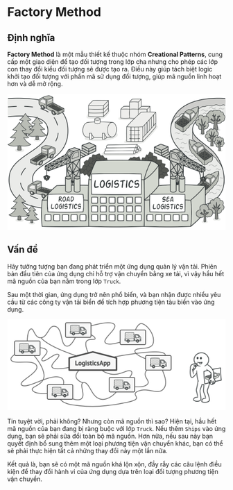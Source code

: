 # Factory Method
## Định nghĩa
**Factory Method** là một mẫu thiết kế thuộc nhóm **Creational Patterns**, cung cấp một giao diện để tạo đối tượng trong lớp cha nhưng cho phép các lớp con thay đổi kiểu đối tượng sẽ được tạo ra. Điều này giúp tách biệt logic khởi tạo đối tượng với phần mã sử dụng đối tượng, giúp mã nguồn linh hoạt hơn và dễ mở rộng.

![Intent](./assets/images/2_factory_method/intent.png)

## Vấn đề

Hãy tưởng tượng bạn đang phát triển một ứng dụng quản lý vận tải. Phiên bản đầu tiên của ứng dụng chỉ hỗ trợ vận chuyển bằng xe tải, vì vậy hầu hết mã nguồn của bạn nằm trong lớp `Truck`.

Sau một thời gian, ứng dụng trở nên phổ biến, và bạn nhận được nhiều yêu cầu từ các công ty vận tải biển để tích hợp phương tiện tàu biển vào ứng dụng. 

![Problem](./assets/images/2_factory_method/problem.png "hehe")

Tin tuyệt vời, phải không? Nhưng còn mã nguồn thì sao? Hiện tại, hầu hết mã nguồn của bạn đang bị ràng buộc với lớp `Truck`. Nếu thêm `Ships` vào ứng dụng, bạn sẽ phải sửa đổi toàn bộ mã nguồn. Hơn nữa, nếu sau này bạn quyết định bổ sung thêm một loại phương tiện vận chuyển khác, bạn có thể sẽ phải thực hiện tất cả những thay đổi này một lần nữa.

Kết quả là, bạn sẽ có một mã nguồn khá lộn xộn, đầy rẫy các câu lệnh điều kiện để thay đổi hành vi của ứng dụng dựa trên loại đối tượng phương tiện vận chuyển.